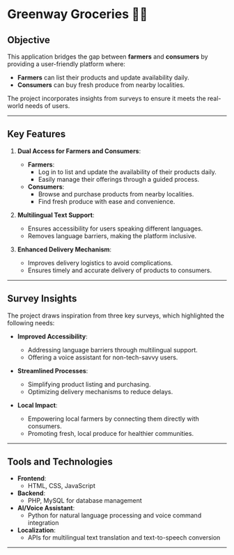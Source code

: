 # Greenway Groceries 🌾🛒

## Objective

This application bridges the gap between **farmers** and **consumers** by providing a user-friendly platform where:

- **Farmers** can list their products and update availability daily.
- **Consumers** can buy fresh produce from nearby localities.

The project incorporates insights from surveys to ensure it meets the real-world needs of users. 

---

## Key Features

1. **Dual Access for Farmers and Consumers**:
   - **Farmers**:
     - Log in to list and update the availability of their products daily.
     - Easily manage their offerings through a guided process.
   - **Consumers**:
     - Browse and purchase products from nearby localities.
     - Find fresh produce with ease and convenience.

2. **Multilingual Text Support**:
   - Ensures accessibility for users speaking different languages.
   - Removes language barriers, making the platform inclusive.

3. **Enhanced Delivery Mechanism**:
   - Improves delivery logistics to avoid complications.
   - Ensures timely and accurate delivery of products to consumers.

---

## Survey Insights

The project draws inspiration from three key surveys, which highlighted the following needs:

- **Improved Accessibility**:
  - Addressing language barriers through multilingual support.
  - Offering a voice assistant for non-tech-savvy users.
  
- **Streamlined Processes**:
  - Simplifying product listing and purchasing.
  - Optimizing delivery mechanisms to reduce delays.

- **Local Impact**:
  - Empowering local farmers by connecting them directly with consumers.
  - Promoting fresh, local produce for healthier communities.

---

## Tools and Technologies

- **Frontend**:
  - HTML, CSS, JavaScript
- **Backend**:
  - PHP, MySQL for database management
- **AI/Voice Assistant**:
  - Python for natural language processing and voice command integration
- **Localization**:
  - APIs for multilingual text translation and text-to-speech conversion

---
